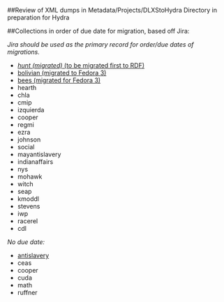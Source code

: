 ##Review of XML dumps in Metadata/Projects/DLXStoHydra Directory in preparation for Hydra

##Collections in order of due date for migration, based off Jira:

*Jira should be used as the primary record for order/due dates of migrations.*

- [*hunt (migrated)* (to be migrated first to RDF)](Collections/Hunt.md)
- [bolivian (migrated to Fedora 3)](Collections/Bolivian.md)
- [bees (migrated for Fedora 3)](Collections/Bees.md)
- hearth
- chla
- cmip
- izquierda
- cooper
- regmi
- ezra
- johnson
- social
- mayantislavery
- indianaffairs
- nys
- mohawk
- witch
- seap
- kmoddl
- stevens
- iwp
- racerel
- cdl

*No due date:*

- [antislavery](Collections/Antislavery.md)
- ceas
- cooper
- cuda
- math
- ruffner

